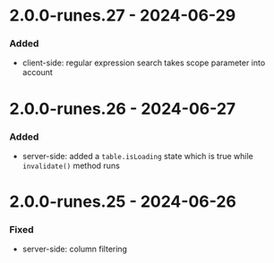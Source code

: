 # 2.0.0-runes.27 - 2024-06-29

### Added
  - client-side: regular expression search takes scope parameter into account

<!-- ### Changed -->
<!-- ### Fixed -->

# 2.0.0-runes.26 - 2024-06-27

### Added
  - server-side: added a `table.isLoading` state which is true while `invalidate()` method runs

# 2.0.0-runes.25 - 2024-06-26

### Fixed
  - server-side: column filtering
